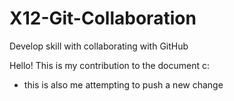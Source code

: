 # X12-Git-Collaboration
Develop skill with collaborating with GitHub

Hello! This is my contribution to the document c:
- this is also me attempting to push a new change
